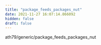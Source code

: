 ```yaml
---
title: "package_feeds_packages_nut"
date: 2021-11-27 16:07:14.866092
hidden: false
draft: false
---
```


ath79/generic/package_feeds_packages_nut

